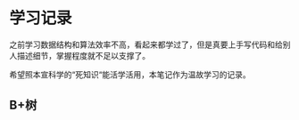 # 学习记录

之前学习数据结构和算法效率不高，看起来都学过了，但是真要上手写代码和给别人描述细节，掌握程度就不足以支撑了。

希望照本宣科学的“死知识“能活学活用，本笔记作为温故学习的记录。

## B+树

